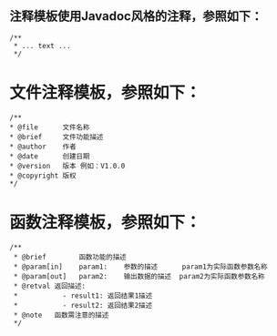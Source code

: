 ## 注释模板使用Javadoc风格的注释，参照如下：
```
/**
 * ... text ...
 */
```

# 文件注释模板，参照如下：
```
/**
* @file      文件名称 
* @brief     文件功能描述
* @author    作者
* @date      创建日期 
* @version   版本 例如：V1.0.0
* @copyright 版权                                                                
*/
```

# 函数注释模板，参照如下：
```
/** 
 * @brief        函数功能的描述
 * @param[in]    param1:    参数的描述      param1为实际函数参数名称
 * @param[out]   param2:    输出数据的描述  param2为实际函数参数名称
 * @retval 返回描述:
 *           - result1: 返回结果1描述
 *           - result2: 返回结果2描述
 * @note   函数需注意的描述
 */ 
```
